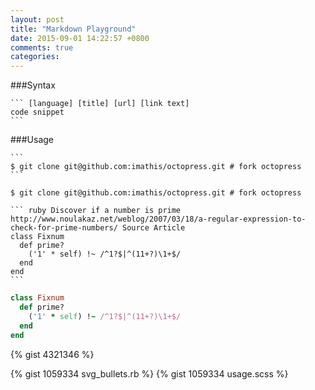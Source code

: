 ```yaml
---
layout: post
title: "Markdown Playground"
date: 2015-09-01 14:22:57 +0800
comments: true
categories: 
---
```


###Syntax

	``` [language] [title] [url] [link text]
	code snippet
	```
###Usage

	```
	$ git clone git@github.com:imathis/octopress.git # fork octopress
	```
```
$ git clone git@github.com:imathis/octopress.git # fork octopress
```

	``` ruby Discover if a number is prime http://www.noulakaz.net/weblog/2007/03/18/a-regular-expression-to-check-for-prime-numbers/ Source Article
	class Fixnum
	  def prime?
	    ('1' * self) !~ /^1?$|^(11+?)\1+$/
	  end
	end
	```
``` ruby Discover if a number is prime http://www.noulakaz.net/weblog/2007/03/18/a-regular-expression-to-check-for-prime-numbers/ Source Article
class Fixnum
  def prime?
    ('1' * self) !~ /^1?$|^(11+?)\1+$/
  end
end
```

{% gist 4321346 %}

{% gist 1059334 svg_bullets.rb %}
{% gist 1059334 usage.scss %}